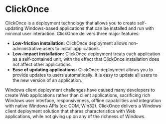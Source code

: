 # ClickOnce

ClickOnce is a deployment technology that allows you to create self-updating Windows-based applications that can be installed and run with minimal user interaction. ClickOnce delivers three major features:

* **Low-friction installation:** ClickOnce deployment allows non-administrative users to install  applications.
* **Low-impact installation:** ClickOnce deployment treats each application as a self-contained unit, with the effect that ClickOnce installation does not affect other applications.
* **Ease of updating applications:** ClickOnce deployment allows you to provide updates to users automatically. It is easy to update all users to the new version of an application.

Windows client deployment challenges have caused many developers to create Web applications rather than client applications, sacrificing rich Windows user interface, responsiveness, offline capabilities and integration with native Windows APIs (ex: COM, Win32). ClickOnce delivers a Windows client deployment solution that shares characteristics with Web applications, while not giving up on any of the richness of Windows.